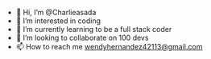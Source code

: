 - 👋 Hi, I’m @Charlieasada
- 👀 I’m interested in coding
- 🌱 I’m currently learning to be a full stack coder
- 💞️ I’m looking to collaborate on 100 devs
- 📫 How to reach me wendyhernandez42113@gmail.com

<!---
Charlieasada/Charlieasada is a ✨ special ✨ repository because its `README.md` (this file) appears on your GitHub profile.
You can click the Preview link to take a look at your changes.
--->
